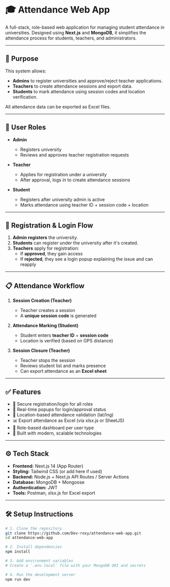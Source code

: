 # 🎓 Attendance Web App

A full-stack, role-based web application for managing student attendance in universities. Designed using **Next.js** and **MongoDB**, it simplifies the attendance process for students, teachers, and administrators.

---

## 📌 Purpose

This system allows:
- **Admins** to register universities and approve/reject teacher applications.
- **Teachers** to create attendance sessions and export data.
- **Students** to mark attendance using session codes and location verification.

All attendance data can be exported as Excel files.

---

## 👥 User Roles

- **Admin**
  - Registers university
  - Reviews and approves teacher registration requests

- **Teacher**
  - Applies for registration under a university
  - After approval, logs in to create attendance sessions

- **Student**
  - Registers after university admin is active
  - Marks attendance using teacher ID + session code + location

---

## 🔐 Registration & Login Flow

1. **Admin registers** the university.
2. **Students** can register under the university after it's created.
3. **Teachers** apply for registration:
   - If **approved**, they gain access
   - If **rejected**, they see a login popup explaining the issue and can reapply

---

## 📋 Attendance Workflow

1. **Session Creation (Teacher)**
   - Teacher creates a session
   - A **unique session code** is generated

2. **Attendance Marking (Student)**
   - Student enters **teacher ID** + **session code**
   - Location is verified (based on GPS distance)

3. **Session Closure (Teacher)**
   - Teacher stops the session
   - Reviews student list and marks presence
   - Can export attendance as an **Excel sheet**

---

## ✅ Features

- 🔐 Secure registration/login for all roles
- 📨 Real-time popups for login/approval status
- 📍 Location-based attendance validation (lat/lng)
- 📊 Export attendance as Excel (via xlsx.js or SheetJS)
- 🎯 Role-based dashboard per user type
- 🚀 Built with modern, scalable technologies

---

## ⚙️ Tech Stack

- **Frontend:** Next.js 14 (App Router)
- **Styling:** Tailwind CSS (or add here if used)
- **Backend:** Node.js + Next.js API Routes / Server Actions
- **Database:** MongoDB + Mongoose
- **Authentication:** JWT
- **Tools:** Postman, xlsx.js for Excel export

---

## 🛠️ Setup Instructions

```bash
# 1. Clone the repository
git clone https://github.com/Dev-roxy/attendance-web-app.git
cd attendance-web-app

# 2. Install dependencies
npm install

# 3. Add environment variables
# Create a `.env.local` file with your MongoDB URI and secrets

# 4. Run the development server
npm run dev
